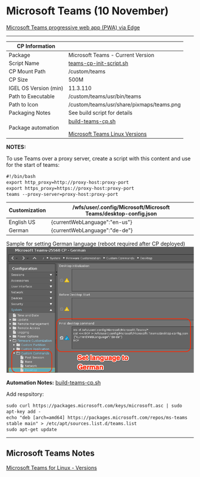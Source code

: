 # Microsoft Teams (10 November)

[Microsoft Teams progressive web app (PWA) via Edge](https://igel-community.github.io/IGEL-Docs-v02/Docs/HOWTO-Microsoft-Teams-Optimization/)

---------

|  CP Information |            |
|-----------------|------------|
| Package | Microsoft Teams - Current Version |
| Script Name | [teams-cp-init-script.sh](build/teams-cp-init-script.sh) |
| CP Mount Path | /custom/teams |
| CP Size | 500M |
| IGEL OS Version (min) | 11.3.110 |
| Path to Executable | /custom/teams/usr/bin/teams |
| Path to Icon | /custom/teams/usr/share/pixmaps/teams.png |
| Packaging Notes | See build script for details |
| Package automation | [build-teams-cp.sh](build/build-teams-cp.sh) <br /><br />[Microsoft Teams Linux Versions](https://packages.microsoft.com/repos/ms-teams/pool/main/t/teams/) |

**NOTES:**

To use Teams over a proxy server, create a script with this content and use for the start of teams:

```
#!/bin/bash
export http_proxy=http://proxy-host:proxy-port
export https_proxy=https://proxy-host:proxy-port
teams --proxy-server=proxy-host:proxy-port
  ```

| Customization | /wfs/user/.config/Microsoft/Microsoft Teams/desktop-config.json |
|---------------|----------------------- |
| English US | {currentWebLanguage":"en-us"} |
| German | {currentWebLanguage":"de-de"} |

Sample for setting German language (reboot required after CP deployed)
![desktop-config.json language German](build/teams-desktop-config-json-lang-german.png)

**Automation Notes:** [build-teams-cp.sh](build/build-teams-cp.sh)

Add respsitory:

```{add-respsitory}
sudo curl https://packages.microsoft.com/keys/microsoft.asc | sudo apt-key add -
echo "deb [arch=amd64] https://packages.microsoft.com/repos/ms-teams stable main" > /etc/apt/sources.list.d/teams.list
sudo apt-get update
   ```

-------

## Microsoft Teams Notes

[Microsoft Teams for Linux - Versions](https://packages.microsoft.com/repos/ms-teams/pool/main/t/teams/)
